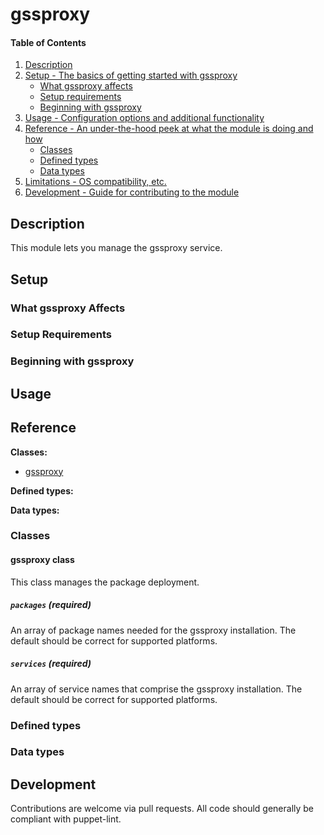 <!--
This file is part of the doubledog-gssproxy Puppet module.
Copyright 2022 John Florian <jflorian@doubledog.org>
SPDX-License-Identifier: GPL-3.0-or-later
-->

# gssproxy

#### Table of Contents

1. [Description](#description)
1. [Setup - The basics of getting started with gssproxy](#setup)
    * [What gssproxy affects](#what-gssproxy-affects)
    * [Setup requirements](#setup-requirements)
    * [Beginning with gssproxy](#beginning-with-gssproxy)
1. [Usage - Configuration options and additional functionality](#usage)
1. [Reference - An under-the-hood peek at what the module is doing and how](#reference)
    * [Classes](#classes)
    * [Defined types](#defined-types)
    * [Data types](#data-types)
1. [Limitations - OS compatibility, etc.](#limitations)
1. [Development - Guide for contributing to the module](#development)

## Description

This module lets you manage the gssproxy service.

## Setup

### What gssproxy Affects

### Setup Requirements

### Beginning with gssproxy

## Usage

## Reference

**Classes:**

* [gssproxy](#gssproxy-class)

**Defined types:**


**Data types:**



### Classes

#### gssproxy class

This class manages the package deployment.

##### `packages` (required)
An array of package names needed for the gssproxy installation.  The default should be correct for supported platforms.

##### `services` (required)
An array of service names that comprise the gssproxy installation.  The default should be correct for supported platforms.


### Defined types



### Data types



## Development

Contributions are welcome via pull requests.  All code should generally be compliant with puppet-lint.
